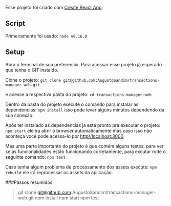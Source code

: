 Esse projeto foi criado com [Create React App](https://github.com/facebook/create-react-app).

## Script

Primeiramente foi usado:
`node v8.16.0`

## Setup

Abra o terminal de sua preferencia.
Para acessar esse projeto já esperado que tenha o GIT instaldo.

Clone o projeto:
`git clone git@github.com:AugustoSandim/transactions-manager-web.git`

e acesse a respectiva pasta do projeto:
`cd transactions-manager-web`

Dentro da pasta do projeto execute o comando para instalar as dependencias:
`npm install` isso pode levar alguns minutos dependendo da sua conexão.

Após ter instalado as dependencias ja está pronto pra executar o projeto:
`npm start` ele ira abrir o browser automaticamente mas caso isso não aconteça
você pode acessa-lo por [http//localhost:3000](http://localhost:3000)

Mas uma parte importante do projeto é que contém alguns testes, para ver se as funcionalidades
estão funcionando corretamente, para excutar rode o seguinte comando: 
`npm test`

Caso tenha algum problema de processamento dos assets execute:
`npm rebuild` ele irá reprocessar os assets da aplicação.

###Passos resumidos
>git clone git@github.com:AugustoSandim/transactions-manager-web.git
>npm install
>npm start
>npm test
